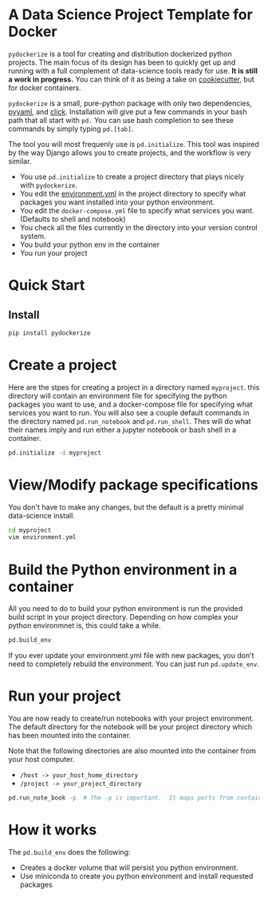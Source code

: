 # A Data Science Project Template for Docker
`pydockerize` is a tool for creating and distribution dockerized python projects.  The main focus of its design
has been to quickly get up and running with a full complement of data-science tools ready for use.  **It is still a work in progress.** 
You can think of it as being a take on [cookiecutter](https://cookiecutter.readthedocs.io/en/1.7.2/), but for docker containers.

`pydockerize` is a small, pure-python package with only two dependencies,
[pyyaml](https://github.com/yaml/pyyaml), and [click](https://palletsprojects.com/p/click/).  Installation will give put
a few commands in your bash path that all start with `pd.`  You can use bash completion to see these commands by simply
typing `pd.[tab]`.

The tool you will most frequenly use is `pd.initialize`.  This tool was inspired by the way Django allows you to create projects, and the workflow is very similar.

* You use `pd.initialize` to create a project directory that plays nicely with `pydockerize`.
* You edit the
[environment.yml](https://docs.conda.io/projects/conda/en/latest/user-guide/tasks/manage-environments.html) in the project directory to specify what packages you want installed into your python environment.
* You edit the `docker-compose.yml` file to specify what services you want. (Defaults to shell and notebook)
* You check all the files currently in the directory into your version control system.
* You build your python env in the container
* You run your project

# Quick Start
## Install
```bash
pip install pydockerize
```

# Create a project
Here are the stpes for creating a project in a directory named `myproject`.  this directory will contain an environment file for specifying
the python packages you want to use, and a docker-compose file for specifying what services you want to run.  You 
will also see a couple default commands in the directory named `pd.run_notebook` and `pd.run_shell`.  Thes will do
what their names imply and run either a jupyter notebook or bash shell in a container.
```bash
pd.initialize -d myproject
```

# View/Modify package specifications
You don't have to make any changes, but the default is a pretty minimal data-science install.
```bash
cd myproject
vim environment.yml
```

# Build the Python environment in a container
All you need to do to build your python environment is run the provided build script in your project directory.
Depending on how complex your python environmnet is, this could take a while.
```bash
pd.build_env
```

If you ever update your environment.yml file with new packages, you don't need to completely rebuild
the environment.  You can just run `pd.update_env`.

# Run your project
You are now ready to create/run notebooks with your project environment.  The default directory
for the notebook will be your project directory which has been mounted into the container.

Note that the following directories are also mounted into the container from your host computer.
* `/host -> your_host_home_directory`
* `/project -> your_project_directory`
```bash
pd.run_note_book -p  # The -p is important.  It maps ports from container to host.
```


# How it works
The `pd.build_env` does the following:
* Creates a docker volume that will persist you python environment.
* Use miniconda to create you python environment and install requested packages

